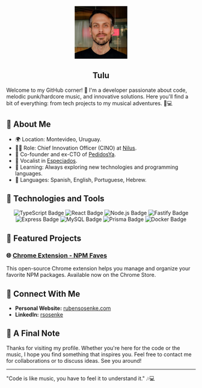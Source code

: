 <div align="center">
  <img width="140" src="https://github.com/tulu/tulu/blob/main/me.jpeg"  alt="Ruben Sosenke"/>
  <h2 align="center">Tulu</h2>
</div>

Welcome to my GitHub corner! 🚀 I'm a developer passionate about code, melodic punk/hardcore music, and innovative solutions. Here you'll find a bit of everything: from tech projects to my musical adventures. 🎸💻

## 🎤 About Me

- 🌍 Location: Montevideo, Uruguay.
- 👨‍💻 Role: Chief Innovation Officer (CINO) at [Nilus](https://www.nilus.co/).
- 💼 Co-founder and ex-CTO of [PedidosYa](https://www.pedidosya.com/).
- 🎸 Vocalist in [Especiados](https://www.especiados.com/).
- 🌱 Learning: Always exploring new technologies and programming languages.
- 💬 Languages: Spanish, English, Portuguese, Hebrew.

## 🔧 Technologies and Tools

<div align="center">
  <img src="https://img.shields.io/badge/TypeScript-007ACC?style=for-the-badge&logo=typescript&logoColor=white" alt="TypeScript Badge"/>
  <img src="https://img.shields.io/badge/React-61DAFB?style=for-the-badge&logo=react&logoColor=black" alt="React Badge"/>
  <img src="https://img.shields.io/badge/Node.js-339933?style=for-the-badge&logo=nodedotjs&logoColor=white" alt="Node.js Badge"/>
  <img src="https://img.shields.io/badge/Fastify-000000?style=for-the-badge&logo=fastify&logoColor=white" alt="Fastify Badge"/>
  <img src="https://img.shields.io/badge/Express-000000?style=for-the-badge&logo=express&logoColor=white" alt="Express Badge"/>
  <img src="https://img.shields.io/badge/MySQL-4479A1?style=for-the-badge&logo=mysql&logoColor=white" alt="MySQL Badge"/>
  <img src="https://img.shields.io/badge/Prisma-2D3748?style=for-the-badge&logo=prisma&logoColor=white" alt="Prisma Badge"/>
  <img src="https://img.shields.io/badge/Docker-2496ED?style=for-the-badge&logo=docker&logoColor=white" alt="Docker Badge"/>
</div>

## 🚀 Featured Projects

### 🌐 [Chrome Extension - NPM Faves](https://github.com/tulu/chrome-extension-npm-faves)
This open-source Chrome extension helps you manage and organize your favorite NPM packages. Available now on the Chrome Store.

## 🤝 Connect With Me

- **Personal Website:** [rubensosenke.com](https://rubensosenke.com/)
- **LinkedIn:** [rsosenke](https://www.linkedin.com/in/rsosenke)

## 🎵 A Final Note

Thanks for visiting my profile. Whether you're here for the code or the music, I hope you find something that inspires you. Feel free to contact me for collaborations or to discuss ideas. See you around!

---

"Code is like music, you have to feel it to understand it." 🎶💻
